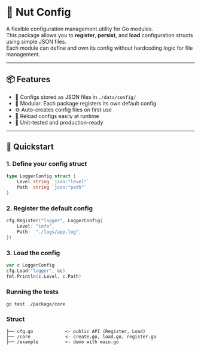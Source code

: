 # 🧩 Nut Config 

A flexible configuration management utility for Go modules.  
This package allows you to **register**, **persist**, and **load** configuration structs using simple JSON files.  
Each module can define and own its config without hardcoding logic for file management.

---

## 📦 Features

- 📁 Configs stored as JSON files in `./data/config/`
- 🧩 Modular: Each package registers its own default config
- ⚙️ Auto-creates config files on first use
- 🔄 Reload configs easily at runtime
- 🧪 Unit-tested and production-ready

---

## 🚀 Quickstart

### 1. Define your config struct

```go
type LoggerConfig struct {
    Level string `json:"level"`
    Path  string `json:"path"`
}
```

### 2. Register the default config

```go
cfg.Register("logger", LoggerConfig{
    Level: "info",
    Path:  "./logs/app.log",
})
```

### 3. Load the config 

```go
var c LoggerConfig
cfg.Load("logger", &c)
fmt.Println(c.Level, c.Path)
```


### Running the tests

```
go test ./package/core
```

### Struct

```
├── cfg.go            <- public API (Register, Load)
├── /core             <- create.go, load.go, register.go
├── /example          <- demo with main.go
```
